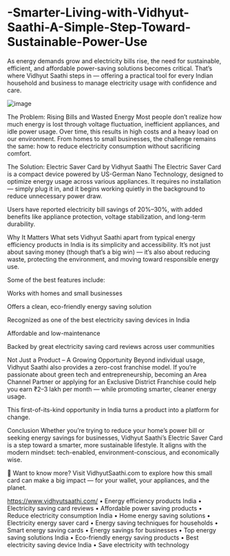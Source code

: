 # -Smarter-Living-with-Vidhyut-Saathi-A-Simple-Step-Toward-Sustainable-Power-Use
As energy demands grow and electricity bills rise, the need for sustainable, efficient, and affordable power-saving solutions becomes critical. That’s where Vidhyut Saathi steps in — offering a practical tool for every Indian household and business to manage electricity usage with confidence and care.

![image](https://github.com/user-attachments/assets/605fd9c0-1c84-4090-bdc2-38720fd46758)

The Problem: Rising Bills and Wasted Energy
Most people don’t realize how much energy is lost through voltage fluctuation, inefficient appliances, and idle power usage. Over time, this results in high costs and a heavy load on our environment. From homes to small businesses, the challenge remains the same: how to reduce electricity consumption without sacrificing comfort.

The Solution: Electric Saver Card by Vidhyut Saathi
The Electric Saver Card is a compact device powered by US-German Nano Technology, designed to optimize energy usage across various appliances. It requires no installation — simply plug it in, and it begins working quietly in the background to reduce unnecessary power draw.

Users have reported electricity bill savings of 20%–30%, with added benefits like appliance protection, voltage stabilization, and long-term durability.

Why It Matters
What sets Vidhyut Saathi apart from typical energy efficiency products in India is its simplicity and accessibility. It’s not just about saving money (though that’s a big win) — it’s also about reducing waste, protecting the environment, and moving toward responsible energy use.

Some of the best features include:

Works with homes and small businesses

Offers a clean, eco-friendly energy saving solution

Recognized as one of the best electricity saving devices in India

Affordable and low-maintenance

Backed by great electricity saving card reviews across user communities

Not Just a Product – A Growing Opportunity
Beyond individual usage, Vidhyut Saathi also provides a zero-cost franchise model. If you’re passionate about green tech and entrepreneurship, becoming an Area Channel Partner or applying for an Exclusive District Franchise could help you earn ₹2–3 lakh per month — while promoting smarter, cleaner energy usage.

This first-of-its-kind opportunity in India turns a product into a platform for change.

Conclusion
Whether you’re trying to reduce your home’s power bill or seeking energy savings for businesses, Vidhyut Saathi’s Electric Saver Card is a step toward a smarter, more sustainable lifestyle. It aligns with the modern mindset: tech-enabled, environment-conscious, and economically wise.

🔌 Want to know more?
Visit VidhyutSaathi.com to explore how this small card can make a big impact — for your wallet, your appliances, and the planet.

https://www.vidhyutsaathi.com/
•  Energy efficiency products India
•  Electricity saving card reviews
•  Affordable power saving products
•  Reduce electricity consumption India
•  Home energy saving solutions
•  Electricity energy saver card
•  Energy saving techniques for households
•  Smart energy saving cards
•  Energy savings for businesses
•  Top energy saving solutions India
•  Eco-friendly energy saving products
•  Best electricity saving device India
•  Save electricity with technology

